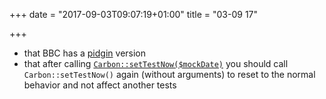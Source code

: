+++
date = "2017-09-03T09:07:19+01:00"
title = "03-09 17"

+++

* that BBC has a [pidgin](https://www.bbc.com/pidgin) version
* that after calling [`Carbon::setTestNow($mockDate)`](/post/29-08-17/) you should call `Carbon::setTestNow()` again (without arguments) to reset to the normal behavior and not affect another tests
